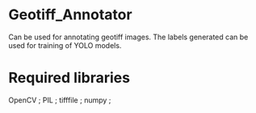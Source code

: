# Geotiff_Annotator
Can be used for annotating geotiff images. The labels generated can be used for training of YOLO models.

# Required libraries
OpenCV ;
PIL ;
tifffile ;
numpy ;
